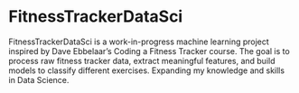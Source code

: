 # FitnessTrackerDataSci
FitnessTrackerDataSci is a work-in-progress machine learning project inspired by Dave Ebbelaar’s Coding a Fitness Tracker course. The goal is to process raw fitness tracker data, extract meaningful features, and build models to classify different exercises. Expanding my knowledge and skills in Data Science.
